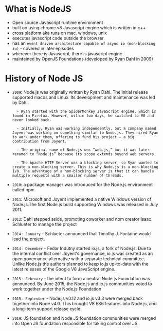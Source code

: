 # What is NodeJS
- Open source Javascript runtime environment
- built on using chrome v8 Javascript engine which is written in c++
- cross platform aka runs on mac, windows, unix
- executes javascript code outside the browser
- has an `event driven architecture capable of async io (non-blocking io)` - covered in later episodes
- wherever there is Javascript, there is javascript engine
- maintained by OpenJS Foundations (developed by Ryan Dahl in 2009)

# History of Node JS
- `2009`: Node.js was originally written by Ryan Dahl. The initial release supported macos and Linux. Its development and maintenance was led by Dahl.

        - Ryan started with the SpiderMonkey JavaScript engine, which is found in Firefox. However, within two days, he switched to V8 and never looked back.

        - Initially, Ryan was working independently, but a company named Joyent was working on something similar to Node.js. They hired Ryan to work under them, offering to fund his project — a big contribution from Joyent.

        - The original name of Node.js was “web.js,” but it was later renamed to “Node.js” because its scope extends beyond web servers.

        - The Apache HTTP Server was a blocking server, so Ryan wanted to create a non-blocking server. This is why Node.js is a non-blocking I/O. The advantage of a non-blocking server is that it can handle multiple requests with a smaller number of threads.
        

- `2010`: a package manager was introduced for the Node.js environment called npm. 

- `2011`: Microsoft and Joyent implemented a native Windows version of Node.js.The first Node.js build supporting Windows was released in July 2011.

- `2012`: Dahl stepped aside, promoting coworker and npm creator Isaac Schlueter to manage the project 

- `2014: January` - Schlueter announced that Timothy J. Fontaine would lead the project.

- `2014: December` - Fedor Indutny started io.js, a fork of Node.js. Due to the internal conflict over Joyent's governance, io.js was created as an open governance alternative with a separate technical committee. Unlike Node.js the authors planned to keep io.js up-to-date with the latest releases of the Google V8 JavaScript engine.

- `2015: February` - the intent to form a neutral Node.js Foundation was announced. By June 2015, the Node.js and io.js communities voted to work together under the Node.js Foundation

- `2015: September` - Node.js v0.12 and io.js v3.3 were merged back together into Node v4.0. This brought V8 ES6 features into Node.js, and a long-term support release cycle

- `2019`: JS foundation and Node JS foundation communities were merged into Open JS foundation responsible for taking control over JS